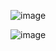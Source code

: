 ![image](https://github.com/user-attachments/assets/82a89125-7c4c-4b1f-8654-5638bee41a3f)

![image](https://github.com/user-attachments/assets/77b259d5-465d-4226-a0d9-dd0fdcdcc1f4)

